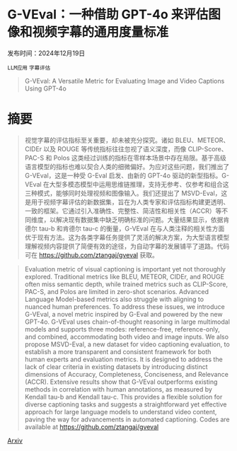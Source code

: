 # G-VEval：一种借助 GPT-4o 来评估图像和视频字幕的通用度量标准

发布时间：2024年12月19日

`LLM应用` `字幕评估`

> G-VEval: A Versatile Metric for Evaluating Image and Video Captions Using GPT-4o

# 摘要

> 视觉字幕的评估指标至关重要，却未被充分探究。诸如 BLEU、METEOR、CIDEr 以及 ROUGE 等传统指标往往忽视了语义深度，而像 CLIP-Score、PAC-S 和 Polos 这类经过训练的指标在零样本场景中存在局限。基于高级语言模型的指标也难以契合人类的细微偏好。为应对这些问题，我们推出了 G-VEval，这是一种受 G-Eval 启发、由新的 GPT-4o 驱动的新型指标。G-VEval 在大型多模态模型中运用思维链推理，支持无参考、仅参考和组合这三种模式，能够同时处理视频和图像输入。我们还提出了 MSVD-Eval，这是用于视频字幕评估的新数据集，旨在为人类专家和评估指标构建更透明、一致的框架。它通过引入准确性、完整性、简洁性和相关性（ACCR）等不同维度，以解决现有数据集中缺乏明确标准的问题。大量结果显示，依据肯德尔 tau-b 和肯德尔 tau-c 的衡量，G-VEval 在与人类注释的相关性方面优于现有方法。这为各类字幕任务提供了灵活的解决方案，为大型语言模型理解视频内容提供了简便有效的途径，为自动字幕的发展铺平了道路。代码可在 https://github.com/ztangaj/gveval 获取。

> Evaluation metric of visual captioning is important yet not thoroughly explored. Traditional metrics like BLEU, METEOR, CIDEr, and ROUGE often miss semantic depth, while trained metrics such as CLIP-Score, PAC-S, and Polos are limited in zero-shot scenarios. Advanced Language Model-based metrics also struggle with aligning to nuanced human preferences. To address these issues, we introduce G-VEval, a novel metric inspired by G-Eval and powered by the new GPT-4o. G-VEval uses chain-of-thought reasoning in large multimodal models and supports three modes: reference-free, reference-only, and combined, accommodating both video and image inputs. We also propose MSVD-Eval, a new dataset for video captioning evaluation, to establish a more transparent and consistent framework for both human experts and evaluation metrics. It is designed to address the lack of clear criteria in existing datasets by introducing distinct dimensions of Accuracy, Completeness, Conciseness, and Relevance (ACCR). Extensive results show that G-VEval outperforms existing methods in correlation with human annotations, as measured by Kendall tau-b and Kendall tau-c. This provides a flexible solution for diverse captioning tasks and suggests a straightforward yet effective approach for large language models to understand video content, paving the way for advancements in automated captioning. Codes are available at https://github.com/ztangaj/gveval

[Arxiv](https://arxiv.org/abs/2412.13647)
